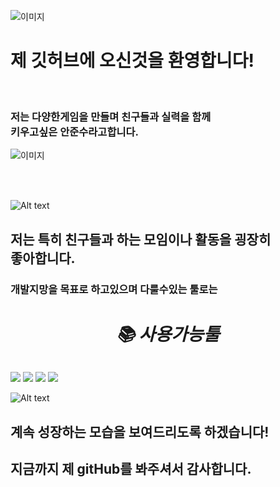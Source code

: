 ![이미지](https://capsule-render.vercel.app/api?type=waving&height=300&color=gradient&text=welcome%20to%20my%20github)

# 제 깃허브에 오신것을 환영합니다!

<br>

### 저는 다양한게임을 만들며 친구들과 실력을 함께 <br>키우고싶은 안준수라고합니다.

![이미지](https://github-readme-stats.vercel.app/api/top-langs/?username=anuraghazra&layout=compact)

<br>
<br>

 ![Alt text](https://lh3.googleusercontent.com/proxy/I9-Fee7XMj_9EGV76s9T1YcWSqJxQt9EoELLTiXexIVHHwnLPG678f6EwDn96_7-35DqR_z3k0jAHKRxHpfQh9X-OUomNnYIDjeW4_svtHENL20AJI-q4QMWc0kSOo3bS8aZtSWLbDmH4wObPHrG1Ub8kxO9ejqp3c7NGnvaD7MJUQ6iazpBIeqiXVMVBpO5l0XSYt6CgyO6ydp58vOSfqjFtuU0gfiOTwlrygvVBzkJfwPpRroliemt6rvLZau3Qk8HLKu8Sq2tKqJcF5F_PRMCtc5uvhzAlcS9qKxlGZTx8jByuv6jBisAkypPliOtIoW2X-zrzDc)
 ## 저는 특히 친구들과 하는 모임이나 활동을 굉장히<br> 좋아합니다.
 ### 개발지망을 목표로 하고있으며 다룰수있는 툴로는
###### <div align=center><h1>📚 사용가능툴</h1></div>
<img src="https://img.shields.io/badge/Unity-000000
?style=for-the-badge&logo=Unity&logoColor=white"> 
<img src="https://img.shields.io/badge/github-181717
?style=for-the-badge&logo=github&logoColor=white"> 
<img src="https://img.shields.io/badge/BLENDER-E87D0D
?style=for-the-badge&logo=BLENDER&logoColor=white"> 
<img src="https://img.shields.io/badge/VSC-007ACC
?style=for-the-badge&logo=VSC&logoColor=white"> 


![Alt text](image.png)
## 계속 성장하는 모습을 보여드리도록 하겠습니다!

## 지금까지 제 gitHub를 봐주셔서 감사합니다.
